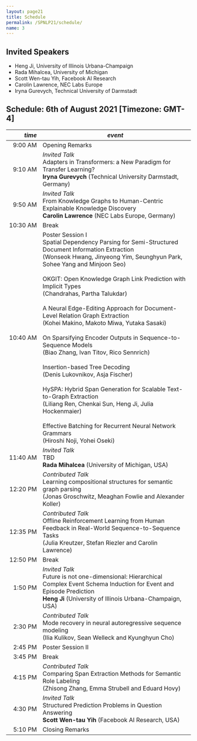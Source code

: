 ```yaml
---
layout: page21
title: Schedule
permalink: /SPNLP21/schedule/
name: 3
---
```


## Invited Speakers

-   Heng Ji, University of Illinois Urbana-Champaign
-   Rada Mihalcea, University of Michigan 
-   Scott Wen-tau Yih, Facebook AI Research 
-   Carolin Lawrence, NEC Labs Europe 
-   Iryna Gurevych, Technical University of Darmstadt 

## Schedule: 6th of August 2021 [Timezone: GMT-4]

<div class="scheduletable" markdown="block">
  
|_time_| _event_|
|-----:|-------|
|  9:00&nbsp;AM | Opening Remarks |
|  9:10&nbsp;AM | _Invited Talk_<br/>Adapters in Transformers: a New Paradigm for Transfer Learning?<br/>**Iryna Gurevych** (Technical University Darmstadt, Germany) |
|  9:50&nbsp;AM | _Invited Talk_<br/>From Knowledge Graphs to Human-Centric Explainable Knowledge Discovery<br/>**Carolin Lawrence** (NEC Labs Europe, Germany) |
| 10:30&nbsp;AM |  Break |
| 10:40&nbsp;AM |  Poster Session I <br/> Spatial Dependency Parsing for Semi-Structured Document Information Extraction<br/> (Wonseok Hwang, Jinyeong Yim, Seunghyun Park, Sohee Yang and Minjoon Seo) <br/><br/> OKGIT: Open Knowledge Graph Link Prediction with Implicit Types <br/> (Chandrahas, Partha Talukdar) <br/><br/> A Neural Edge-Editing Approach for Document-Level Relation Graph Extraction	<br/> (Kohei Makino, Makoto Miwa, Yutaka Sasaki) <br/><br/> On Sparsifying Encoder Outputs in Sequence-to-Sequence Models <br/> (Biao Zhang, Ivan Titov, Rico Sennrich) <br/><br/> Insertion-based Tree Decoding	<br/>(Denis Lukovnikov, Asja Fischer) <br/><br/> HySPA: Hybrid Span Generation for Scalable Text-to-Graph Extraction<br/> (Liliang Ren, Chenkai Sun, Heng Ji, Julia Hockenmaier) <br/><br/> Effective Batching for Recurrent Neural Network Grammars	<br/> (Hiroshi Noji, Yohei Oseki)<br/> |
| 11:40&nbsp;AM | _Invited Talk_<br/>TBD<br/>**Rada Mihalcea** (University of Michigan, USA) |
| 12:20&nbsp;PM | _Contributed Talk_<br/>Learning compositional structures for semantic graph parsing<br/>(Jonas Groschwitz, Meaghan Fowlie and Alexander Koller)|
| 12:35&nbsp;PM | _Contributed Talk_<br/>Offline Reinforcement Learning from Human Feedback in Real-World Sequence-to-Sequence Tasks<br/>(Julia Kreutzer, Stefan Riezler and Carolin Lawrence) |
| 12:50&nbsp;PM |  Break |
|  1:50&nbsp;PM | _Invited Talk_<br/>Future is not one-dimensional: Hierarchical Complex Event Schema Induction for Event and Episode Prediction<br/>**Heng Ji** (University of Illinois Urbana-Champaign, USA) |
|  2:30&nbsp;PM | _Contributed Talk_<br/>Mode recovery in neural autoregressive sequence modeling<br/>(Ilia Kulikov, Sean Welleck and Kyunghyun Cho)|  
|  2:45&nbsp;PM | Poster Session II |
|  3:45&nbsp;PM |  Break |
|  4:15&nbsp;PM | _Contributed Talk_<br/>Comparing Span Extraction Methods for Semantic Role Labeling<br/>(Zhisong Zhang, Emma Strubell and Eduard Hovy) |
|  4:30&nbsp;PM | _Invited Talk_<br/>Structured Prediction Problems in Question Answering<br/>**Scott Wen-tau Yih** (Facebook AI Research, USA)  |
|  5:10&nbsp;PM | Closing Remarks  |

</div>
